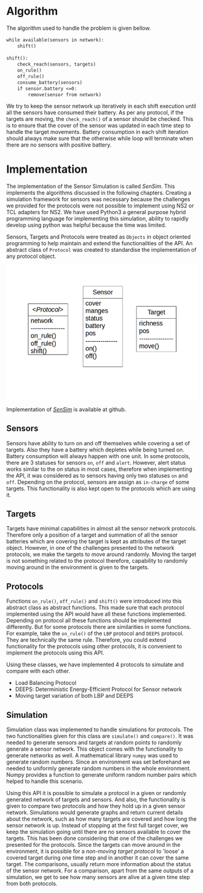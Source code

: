 # Algorithm

The algorithm used to handle the problem is given bellow.

```
while available(sensors in network):
	shift()

shift():
	check_reach(sensors, targets)
	on_rule()
	off_rule()
	consume_battery(sensors)
	if sensor.battery <=0:
		remove(sensor from network)
```

We try to keep the sensor network up iteratively in each shift execution until all the sensors have consumed their battery. As per any protocol, if the targets are moving, the `check_reach()` of a sensor should be checked. This is to ensure that the cover of the sensor was updated in each time step to handle the target movements. Battery consumption in each shift iteration should always make sure that the otherwise while loop will terminate when there are no sensors with positive battery.

# Implementation

The implementation of the Sensor Simulation is called _SenSim_. This implements the algorithms discussed in the following chapters. Creating a simulation framework for sensors was necessary because the challenges we provided for the protocols were not possible to implement using NS2 or TCL adapters for NS2. We have used Python3 a general purpose hybrid programming language for implementing this simulation, ability to rapidly develop using python was helpful because the time was limited.

Sensors, Targets and Protocols were treated as `Objects` in object oriented programming to help maintain and extend the functionalities of the API. An abstract class of `Protocol` was created to standardise the implementation of any protocol object. 

![Class Diagram of the API](clss_diag.png)

Implementation of [_SenSim_](https://github.com/bhashithe/sensim) is available at github.

## Sensors

Sensors have ability to turn on and off themselves while covering a set of targets. Also they have a battery which depletes while being turned on. Battery consumption will always happen with one unit. In some protocols, there are 3 statuses for sensors `on`, `off` and `alert`. However, alert status works similar to the on status in  most cases, therefore when implementing the API, it was considered as to sensors having only two statuses `on` and `off`. Depending on the protocol, sensors are assign as `in-charge` of some targets. This functionality is also kept open to the protocols which are using it.

## Targets

Targets have minimal capabilities in almost all the sensor network protocols. Therefore only a position of a target and summation of all the sensor batteries which are covering the target is kept as attributes of the target object. However, in one of the challenges presented to the network protocols, we make the targets to move around randomly. Moving the target is not something related to the protocol therefore, capability to randomly moving around in the environment is given to the targets.

## Protocols

Functions `on_rule()`, `off_rule()` and `shift()` were introduced into this abstract class as abstract functions. This made sure that each protocol implemented using the API would have all these functions implemented. Depending on protocol all these functions should be implemented differently. But for some protocols there are similarities in some functions. For example, take the `on_rule()` of the `LBP` protocol and `DEEPS` protocol. They are technically the same rule. Therefore, you could extend functionality for the protocols using other protocols, it is convenient to implement the protocols using this API. 

Using these classes, we have implemented 4 protocols to simulate and compare with each other.
- Load Balancing Protocol
- DEEPS: Deterministic Energy-Efficient Protocol for Sensor network
- Moving target variation of both LBP and DEEPS

## Simulation

Simulation class was implemented to handle simulations for protocols. The two functionalities given for this class are `simulate()` and `compare()`. It was needed to generate sensors and targets at random points to randomly generate a sensor network. This object comes with the functionality to generate networks as well. A mathematical library `numpy` was used to generate random numbers. Since an environment was set beforehand we needed to uniformly generate random numbers in the whole environment. Numpy provides a function to generate uniform random number pairs which helped to handle this scenario.

Using this API it is possible to simulate a protocol in a given or randomly generated network of targets and sensors. And also, the functionality is given to compare two protocols and how they hold up in a given sensor network. Simulations would generate graphs and return current details about the network, such as how many targets are covered and how long the sensor network is up. Instead of stopping at the first full target cover, we keep the simulation going until there are no sensors available to cover the targets. This has been done considering that one of the challenges we presented for the protocols. Since the targets can move around in the environment, it is possible for a *non-moving target protocol* to 'loose' a covered target during one time step and in another it can cover the same target. The comparisons, usually return more information about the status of the sensor network. For a comparison, apart from the same outputs of a simulation, we get to see how many sensors are alive at a given time step from both protocols.
